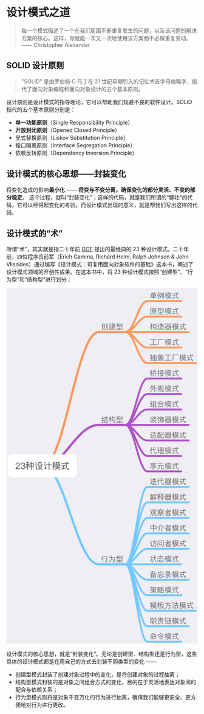 # 设计模式之道

> 每一个模式描述了一个在我们周围不断重复发生的问题，以及该问题的解决方案的核心。这样，你就能一次又一次地使用该方案而不必做重复劳动。 —— Christopher Alexander

## SOLID 设计原则

> "SOLID" 是由罗伯特·C·马丁在 21 世纪早期引入的记忆术首字母缩略字，指代了面向对象编程和面向对象设计的五个基本原则。

设计原则是设计模式的指导理论，它可以帮助我们规避不良的软件设计。SOLID 指代的五个基本原则分别是：

- **单一功能原则**（Single Responsibility Principle）
- **开放封闭原则**（Opened Closed Principle）
- 里式替换原则（Liskov Substitution Principle）
- 接口隔离原则（Interface Segregation Principle）
- 依赖反转原则（Dependency Inversion Principle）

## 设计模式的核心思想——封装变化

将变化造成的影响**最小化** —— **将变与不变分离，确保变化的部分灵活、不变的部分稳定**。
这个过程，就叫“封装变化”；这样的代码，就是我们所谓的“健壮”的代码，它可以经得起变化的考验。而设计模式出现的意义，就是帮我们写出这样的代码。

## 设计模式的“术”

所谓“术”，其实就是指二十年前 [GOF](https://baike.baidu.com/item/GoF) 提出的最经典的 23 种设计模式。二十年前，四位程序员前辈（Erich Gamma, Richard Helm, Ralph Johnson & John Vlissides）通过编写《设计模式：可复用面向对象软件的基础》这本书，阐述了设计模式领域的开创性成果。在这本书中，将 23 种设计模式按照“创建型”、“行为型”和“结构型”进行划分：

![](../images/169f16406d230ffe.webp)

设计模式的核心思想，就是“封装变化”。无论是创建型、结构型还是行为型，这些具体的设计模式都是在用自己的方式去封装不同类型的变化 ——

- 创建型模式封装了创建对象过程中的变化，是将创建对象的过程抽离；
- 结构型模式封装的是对象之间组合方式的变化，目的在于灵活地表达对象间的配合与依赖关系；
- 行为型模式则将是对象千变万化的行为进行抽离，确保我们能够更安全、更方便地对行为进行更改。
